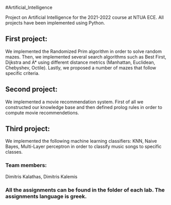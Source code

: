 #Artificial_Intelligence

Project on Artificial Intelligence for the 2021-2022 course at NTUA ECE. All projects have been implemented using Python.

## First project:

We implemented the Randomized Prim algorithm in order to solve random mazes. Then, we implemented several search algorithms such as Best First, Dijkstra and A* using different distance metrics (Manhattan, Euclidean, Chebyshev, Octile). Lastly, we proposed a number of mazes that follow specific criteria.

## Second project:

We implemented a movie recommendation system. First of all we constructed our knowledge base and then defined prolog rules in order to compute movie recommendetions.

## Third project:

We implemented the following machine learning classifiers: KNN, Naive Bayes, Multi-Layer perceptron in order to classify music songs to specific classes.

### Team members:

Dimitris Kalathas, Dimitris Kalemis

### All the assignments can be found in the folder of each lab. The assignments language is greek.
